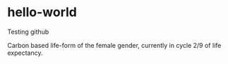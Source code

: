 # hello-world
Testing github

Carbon based life-form of the female gender, currently in cycle 2/9 of life expectancy.
